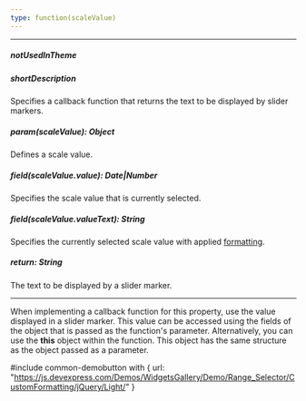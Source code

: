 ```yaml
---
type: function(scaleValue)
---
```

---
##### notUsedInTheme

##### shortDescription
Specifies a callback function that returns the text to be displayed by slider markers.

##### param(scaleValue): Object
Defines a scale value.

##### field(scaleValue.value): Date|Number
Specifies the scale value that is currently selected.

##### field(scaleValue.valueText): String
Specifies the currently selected scale value with applied [formatting](/api-reference/20%20Data%20Visualization%20Widgets/dxRangeSelector/1%20Configuration/sliderMarker/format.md '/Documentation/ApiReference/Data_Visualization_Widgets/dxRangeSelector/Configuration/sliderMarker#format').

##### return: String
The text to be displayed by a slider marker.

---
When implementing a callback function for this property, use the value displayed in a slider marker. This value can be accessed using the fields of the object that is passed as the function's parameter. Alternatively, you can use the **this** object within the function. This object has the same structure as the object passed as a parameter.

#include common-demobutton with {
    url: "https://js.devexpress.com/Demos/WidgetsGallery/Demo/Range_Selector/CustomFormatting/jQuery/Light/"
}